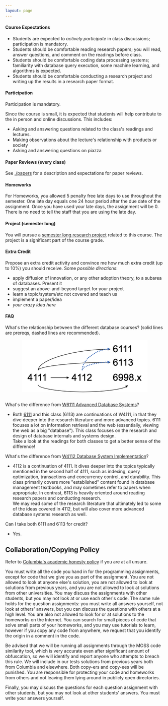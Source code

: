 ```yaml
---
layout: page
---
```



#### Course Expectations

* Students are expected to *actively participate* in class discussions; participation is mandatory.
* Students should be comfortable reading research papers; you will read, answer questions, and comment on the readings before class.
* Students should be comfortable coding data processing systems;  familiarity with database query execution, some machine learning, and algorithms is expected.
* Students should be comfortable conducting a research project and writing up the results in a research paper format.

    

<a name="participation"></a>
#### Participation

Participation is mandatory.  


Since the course is small, it is expected that students will help contribute to the in person and online discussions.  This includes:

* Asking and answering questions related to the class's readings and lectures.  
* Making observations about the lecture's relationship with products or society 
* Asking and answering questions on piazza



<a name="reading"></a>
#### Paper Reviews (every class)

See [./papers](./papers) for a description and expectations for paper reviews.



#### Homeworks


For Homeworks, you allowed 5 penalty free late days to use throughout the semester. One late day equals one 24 hour period after the due date of the assignment. Once you have used your late days, the assignment will be 0.    There is no need to tell the staff that you are using the late day.



#### Project (semester long)

You will pursue a [semester long research project](./projects) related to this course.
The project is a significant part of the course grade.


<!--
<a name="midterm"></a>
#### Midterm Exam

There will be an in-class written exam on 3/21 (after spring break).
The exam will be long-from questions based on the mandatory readings and topics discussed in class.
It will be closed notes.

A corallory is that your conduct is respectful and encouraging to your fellow students.
-->


<a name="ec"></a>
#### Extra Credit

Propose an extra credit activity and convince me how much extra credit (up to 10%) you should receive.  Some _possible directions_:

* apply diffusion of innovation, or any other adoption theory, to a subarea of databases.  Present it
* suggest an above-and-beyond target for your project
* learn a topic/system/etc not covered and teach us
* implement a paper/idea 
* _your crazy idea here_



<a name="faq"></a>
#### FAQ


What's the relationship between the different database courses?  (solid lines are prereqs, dashed lines are recommended).

<center style="margin-bottom:2em"><img src="/files/images/courses.png" style="width:400px"/></center>

What's the difference from [W6111 Advanced Database Systems](http://www.cs.columbia.edu/~gravano/cs6111/schedule.html)?

* Both [6111](http://www.cs.columbia.edu/~gravano/cs6111/schedule.html) and this class (6113) are continuations of W4111, in that they dive deeper into the research
  literature and more advanced topics.  6111 focuses a lot on information retrieval and the web 
  (essentially, viewing the web as a big "database").  This class focuses on the research
  and design of database internals and systems design.  
  Take a look at the readings for both classes to get a better sense of the difference!

What's the difference from [W4112 Database System Implementation](http://www.cs.columbia.edu/~kar/4112s18/)?

* 4112 is a continuation of 4111.  It dives deeper into the topics typically mentioned in the second half of 4111, such as indexing, query optimization, transactions and concurrency control, and durability.
  This class primarily covers more "established" content found in database management textbooks, and may sometimes refer to papers when appropriate.
  In contrast, 6113 is heavily oriented around reading research papers and conducting research.  
  We may read some of the research literature that ultimately led to some of the ideas covered in 4112, but will also cover more
  advanced database systems research as well.


Can I take both 6111 and 6113 for credit?

* Yes.




## Collaboration/Copying Policy

Refer to [Columbia's academic honesty policy](http://www.cs.columbia.edu/education/honesty/) if you are at all unsure.

You must write all the code you hand in for the programming assignments, except for code that we give you as part of the assignment. You are not allowed to look at anyone else's solution, you are not allowed to look at solutions from previous years, and you are not allowed to look at solutions from other universities. You may discuss the assignments with other students, but you may not look at or use each other's code. The same rule holds for the question assignments: you must write all answers yourself, not look at others' answers, but you can discuss the questions with others at a high level.
You are also not allowed to look for or at solutions to the homeworks on the Internet. You can search for small pieces of code that solve small parts of your homeworks, and you may use tutorials to learn, however if you copy any code from anywhere, we request that you identify the origin in a comment in the code.

Be advised that we will be running all assignments through the MOSS code similarity tool, which is very accurate even after significant amount of obfuscation, so we will identify and report anyone who attempts to breach this rule. We will include in our tests solutions from previous years both from Columbia and elsewhere. Both copy-ers and copy-ees will be punished. You are responsible for protecting your code and homeworks from others and not leaving them lying around in publicly open directories.

Finally, you may discuss the questions for each question assignment with other students, but you may not look at other students' answers. You must write your answers yourself.



